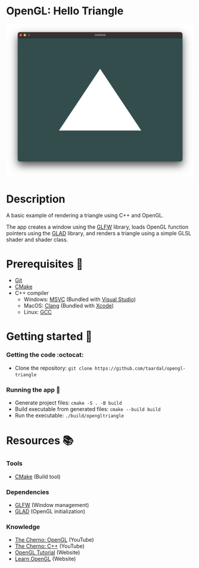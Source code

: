 # OpenGL: Hello Triangle

<div float="left">
  <img src="./img/triangle.png" width="800" />
</div>

# Description

A basic example of rendering a triangle using C++ and OpenGL.

The app creates a window using the [GLFW][glfw] library, loads OpenGL function pointers using the [GLAD][glad] library, and renders a triangle using a simple GLSL shader and shader class.

# Prerequisites&nbsp;:vertical_traffic_light:

- [Git][git]
- [CMake][cmake]
- C++ compiler
    - Windows: [MSVC][msvc] (Bundled with [Visual Studio][msvs])
    - MacOS: [Clang][clang] (Bundled with [Xcode][xcode])
    - Linux: [GCC][gcc]

# Getting started&nbsp;:runner:

### Getting the code&nbsp;:octocat:

- Clone the repository: `git clone https://github.com/taardal/opengl-triangle`

### Running the app&nbsp;:rocket:

- Generate project files: `cmake -S . -B build`
- Build executable from generated files: `cmake --build build`
- Run the executable: `./build/opengltriangle`

# Resources&nbsp;:books:

### Tools

- [CMake][cmake] (Build tool)

### Dependencies

- [GLFW][glfw] (Window management)
- [GLAD][glad] (OpenGL initialization)

### Knowledge

- [The Cherno: OpenGL][thecherno:opengl] (YouTube)
- [The Cherno: C++][thecherno:cpp] (YouTube)
- [OpenGL Tutorial][opengltutorial] (Website)
- [Learn OpenGL][learnopengl] (Website)


[clang]: http://clang.org/
[cmake]: https://cmake.org/
[gcc]: https://gcc.gnu.org/
[git]: https://git-scm.com
[glad]: https://github.com/Dav1dde/glad
[glfw]: https://www.glfw.org/
[learnopengl]: https://learnopengl.com/
[msvc]: https://visualstudio.microsoft.com/vs/features/cplusplus/
[msvs]: https://visualstudio.microsoft.com/
[opengltutorial]: http://www.opengl-tutorial.org/
[thecherno:opengl]: https://www.youtube.com/watch?v=W3gAzLwfIP0&list=PLlrATfBNZ98foTJPJ_Ev03o2oq3-GGOS2&ab_channel=TheCherno
[thecherno:cpp]: https://www.youtube.com/watch?v=18c3MTX0PK0&list=PLlrATfBNZ98dudnM48yfGUldqGD0S4FFb&ab_channel=TheCherno
[xcode]: https://developer.apple.com/xcode/